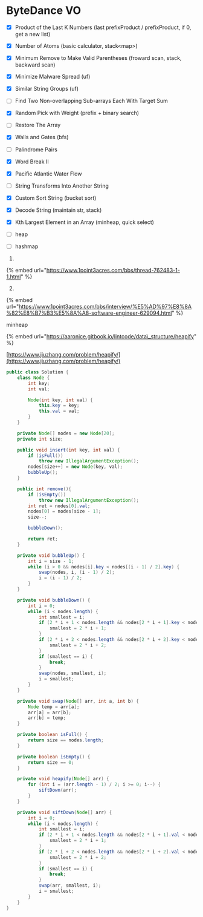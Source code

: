 # ByteDance VO

* [x] Product of the Last K Numbers \(last prefixProduct / prefixProduct, if 0, get a new list\)
* [x] Number of Atoms \(basic calculator, stack&lt;map&gt;\)
* [x] Minimum Remove to Make Valid Parentheses \(froward scan, stack, backward scan\) 
* [x] Minimize Malware Spread \(uf\)
* [x] Similar String Groups \(uf\)
* [ ] Find Two Non-overlapping Sub-arrays Each With Target Sum         
* [x] Random Pick with Weight \(prefix + binary search\)                
* [ ] Restore The Array
* [x] Walls and Gates \(bfs\)
* [ ] Palindrome Pairs
* [x] Word Break II 
* [x] Pacific Atlantic Water Flow
* [ ] String Transforms Into Another String  
* [x] Custom Sort String \(bucket sort\) 
* [x] Decode String  \(maintain str, stack\)
* [x] Kth Largest Element in an Array \(minheap, quick select\)
* [ ] heap
* [ ] hashmap



1.

{% embed url="https://www.1point3acres.com/bbs/thread-762483-1-1.html" %}



2. 

{% embed url="https://www.1point3acres.com/bbs/interview/%E5%AD%97%E8%8A%82%E8%B7%B3%E5%8A%A8-software-engineer-629094.html" %}

minheap

{% embed url="https://aaronice.gitbook.io/lintcode/data\_structure/heapify" %}

[https://www.jiuzhang.com/problem/heapify/](https://www.jiuzhang.com/problem/heapify/)

```java
public class Solution {
    class Node {
        int key;
        int val;

        Node(int key, int val) {
            this.key = key;
            this.val = val;
        }
    }

    private Node[] nodes = new Node[20];
    private int size;

    public void insert(int key, int val) {
        if (isFull())
            throw new IllegalArgumentException();
        nodes[size++] = new Node(key, val);
        bubbleUp();
    }

    public int remove(){
        if (isEmpty()) 
            throw new IllegalArgumentException();
        int ret = nodes[0].val;
        nodes[0] = nodes[size - 1];
        size--;

        bubbleDown();

        return ret;
    }

    private void bubbleUp() {
        int i = size - 1;
        while (i > 0 && nodes[i].key < nodes[(i - 1) / 2].key) {
            swap(nodes, i, (i - 1) / 2);
            i = (i - 1) / 2;
        }
    }

    private void bubbleDown() {
        int i = 0;
        while (i < nodes.length) {
            int smallest = i;
            if (2 * i + 1 < nodes.length && nodes[2 * i + 1].key < nodes[smallest].key) {
                smallest = 2 * i + 1;
            }
            if (2 * i + 2 < nodes.length && nodes[2 * i + 2].key < nodes[smallest].key) {
                smallest = 2 * i + 2;
            }
            if (smallest == i) {
                break;
            }
            swap(nodes, smallest, i);
            i = smallest;
        }
    }

    private void swap(Node[] arr, int a, int b) {
        Node temp = arr[a];
        arr[a] = arr[b];
        arr[b] = temp;
    }

    private boolean isFull() {
        return size == nodes.length;
    }

    private boolean isEmpty() {
        return size == 0;
    }

    private void heapify(Node[] arr) {
        for (int i = (arr.length - 1) / 2; i >= 0; i--) {
            siftDown(arr);
        }
    }

    private void siftDown(Node[] arr) {
        int i = 0;
        while (i < nodes.length) {
            int smallest = i;
            if (2 * i + 1 < nodes.length && nodes[2 * i + 1].val < nodes[smallest].val) {
                smallest = 2 * i + 1;
            }
            if (2 * i + 2 < nodes.length && nodes[2 * i + 2].val < nodes[smallest].val) {
                smallest = 2 * i + 2;
            }
            if (smallest == i) {
                break;
            }
            swap(arr, smallest, i);
            i = smallest;
        }
    }
}
```





